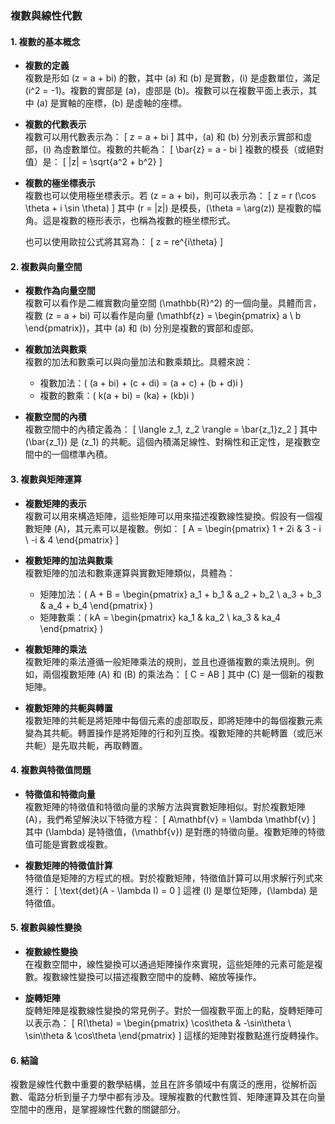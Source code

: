 ### **複數與線性代數**

#### **1. 複數的基本概念**

- **複數的定義**  
  複數是形如 \(z = a + bi\) 的數，其中 \(a\) 和 \(b\) 是實數，\(i\) 是虛數單位，滿足 \(i^2 = -1\)。複數的實部是 \(a\)，虛部是 \(b\)。複數可以在複數平面上表示，其中 \(a\) 是實軸的座標，\(b\) 是虛軸的座標。

- **複數的代數表示**  
  複數可以用代數表示為：
  \[
  z = a + bi
  \]
  其中，\(a\) 和 \(b\) 分別表示實部和虛部，\(i\) 為虛數單位。複數的共軛為：
  \[
  \bar{z} = a - bi
  \]
  複數的模長（或絕對值）是：
  \[
  |z| = \sqrt{a^2 + b^2}
  \]

- **複數的極坐標表示**  
  複數也可以使用極坐標表示。若 \(z = a + bi\)，則可以表示為：
  \[
  z = r (\cos \theta + i \sin \theta)
  \]
  其中 \(r = |z|\) 是模長，\(\theta = \arg(z)\) 是複數的幅角。這是複數的極形表示，也稱為複數的極坐標形式。

  也可以使用歐拉公式將其寫為：
  \[
  z = re^{i\theta}
  \]

#### **2. 複數與向量空間**

- **複數作為向量空間**  
  複數可以看作是二維實數向量空間 \(\mathbb{R}^2\) 的一個向量。具體而言，複數 \(z = a + bi\) 可以看作是向量 \(\mathbf{z} = \begin{pmatrix} a \\ b \end{pmatrix}\)，其中 \(a\) 和 \(b\) 分別是複數的實部和虛部。

- **複數加法與數乘**  
  複數的加法和數乘可以與向量加法和數乘類比。具體來說：
  - 複數加法：\( (a + bi) + (c + di) = (a + c) + (b + d)i \)
  - 複數的數乘：\( k(a + bi) = (ka) + (kb)i \)

- **複數空間的內積**  
  複數空間中的內積定義為：
  \[
  \langle z_1, z_2 \rangle = \bar{z_1}z_2
  \]
  其中 \(\bar{z_1}\) 是 \(z_1\) 的共軛。這個內積滿足線性、對稱性和正定性，是複數空間中的一個標準內積。

#### **3. 複數與矩陣運算**

- **複數矩陣的表示**  
  複數可以用來構造矩陣，這些矩陣可以用來描述複數線性變換。假設有一個複數矩陣 \(A\)，其元素可以是複數。例如：
  \[
  A = \begin{pmatrix} 1 + 2i & 3 - i \\ -i & 4 \end{pmatrix}
  \]

- **複數矩陣的加法與數乘**  
  複數矩陣的加法和數乘運算與實數矩陣類似，具體為：
  - 矩陣加法：\( A + B = \begin{pmatrix} a_1 + b_1 & a_2 + b_2 \\ a_3 + b_3 & a_4 + b_4 \end{pmatrix} \)
  - 矩陣數乘：\( kA = \begin{pmatrix} ka_1 & ka_2 \\ ka_3 & ka_4 \end{pmatrix} \)

- **複數矩陣的乘法**  
  複數矩陣的乘法遵循一般矩陣乘法的規則，並且也遵循複數的乘法規則。例如，兩個複數矩陣 \(A\) 和 \(B\) 的乘法為：
  \[
  C = AB
  \]
  其中 \(C\) 是一個新的複數矩陣。

- **複數矩陣的共軛與轉置**  
  複數矩陣的共軛是將矩陣中每個元素的虛部取反，即將矩陣中的每個複數元素變為其共軛。轉置操作是將矩陣的行和列互換。複數矩陣的共軛轉置（或厄米共軛）是先取共軛，再取轉置。

#### **4. 複數與特徵值問題**

- **特徵值和特徵向量**  
  複數矩陣的特徵值和特徵向量的求解方法與實數矩陣相似。對於複數矩陣 \(A\)，我們希望解決以下特徵方程：
  \[
  A\mathbf{v} = \lambda \mathbf{v}
  \]
  其中 \(\lambda\) 是特徵值，\(\mathbf{v}\) 是對應的特徵向量。複數矩陣的特徵值可能是實數或複數。

- **複數矩陣的特徵值計算**  
  特徵值是矩陣的方程式的根。對於複數矩陣，特徵值計算可以用求解行列式來進行：
  \[
  \text{det}(A - \lambda I) = 0
  \]
  這裡 \(I\) 是單位矩陣，\(\lambda\) 是特徵值。

#### **5. 複數與線性變換**

- **複數線性變換**  
  在複數空間中，線性變換可以通過矩陣操作來實現，這些矩陣的元素可能是複數。複數線性變換可以描述複數空間中的旋轉、縮放等操作。

- **旋轉矩陣**  
  旋轉矩陣是複數線性變換的常見例子。對於一個複數平面上的點，旋轉矩陣可以表示為：
  \[
  R(\theta) = \begin{pmatrix} \cos\theta & -\sin\theta \\ \sin\theta & \cos\theta \end{pmatrix}
  \]
  這樣的矩陣對複數點進行旋轉操作。

#### **6. 結論**
複數是線性代數中重要的數學結構，並且在許多領域中有廣泛的應用，從解析函數、電路分析到量子力學中都有涉及。理解複數的代數性質、矩陣運算及其在向量空間中的應用，是掌握線性代數的關鍵部分。